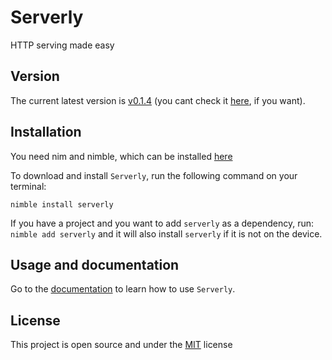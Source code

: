 # Serverly
HTTP serving made easy

## Version
The current latest version is [v0.1.4](https://github.com/roger-padrell/serverly/releases/tag/v0.1.4) (you cant check it [here](https://github.com/roger-padrell/serverly/releases), if you want).

## Installation 
You need nim and nimble, which can be installed [here](https://nim-lang.org/install.html)

To download and install `Serverly`, run the following command on your terminal:
```
nimble install serverly
```
If you have a project and you want to add `serverly` as a dependency, run:
`nimble add serverly`
and it will also install `serverly` if it is not on the device.

## Usage and documentation
Go to the [documentation](https://roger-padrell.github.io/serverly/docs.html) to learn how to use `Serverly`.

## License
This project is open source and under the [MIT](https://opensource.org/licenses/MIT) license